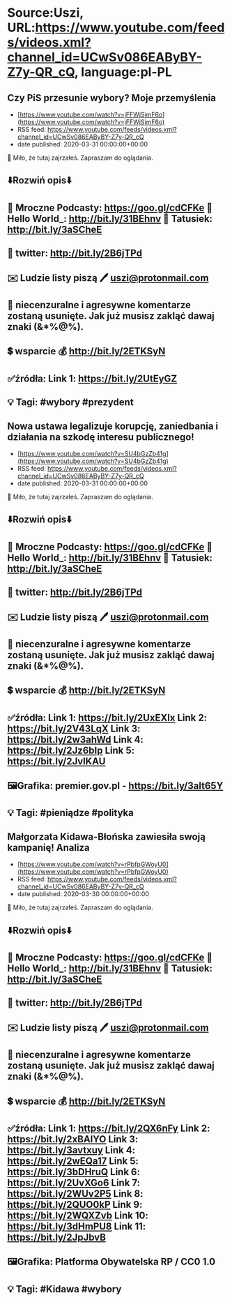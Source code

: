 # Source:Uszi, URL:https://www.youtube.com/feeds/videos.xml?channel_id=UCwSv086EAByBY-Z7y-QR_cQ, language:pl-PL

## Czy PiS przesunie wybory? Moje przemyślenia
 - [https://www.youtube.com/watch?v=jFFWjSjmF6o](https://www.youtube.com/watch?v=jFFWjSjmF6o)
 - RSS feed: https://www.youtube.com/feeds/videos.xml?channel_id=UCwSv086EAByBY-Z7y-QR_cQ
 - date published: 2020-03-31 00:00:00+00:00

🤪 Miło, że tutaj zajrzałeś.  Zapraszam do oglądania.

⬇️Rozwiń opis⬇️
------------------------------------------------------------
👀 Mroczne Podcasty: https://goo.gl/cdCFKe
👀 Hello World_: http://bit.ly/31BEhnv
👀 Tatusiek: http://bit.ly/3aSCheE
------------------------------------------------------------
👀 twitter: http://bit.ly/2B6jTPd
------------------------------------------------------------
✉️ Ludzie listy piszą 
🖊️ uszi@protonmail.com
------------------------------------------------------------
👺 niecenzuralne i agresywne komentarze zostaną usunięte.  Jak już musisz zakląć dawaj znaki (&*%@%).
------------------------------------------------------------
💲 wsparcie
💰 http://bit.ly/2ETKSyN
------------------------------------------------------------
✅źródła:
Link 1:                   https://bit.ly/2UtEyGZ
---------------------------------------------------------------
💡 Tagi: #wybory #prezydent
--------------------------------------------------------------

## Nowa ustawa legalizuje korupcję, zaniedbania i działania na szkodę interesu publicznego!
 - [https://www.youtube.com/watch?v=SU4bGzZb41g](https://www.youtube.com/watch?v=SU4bGzZb41g)
 - RSS feed: https://www.youtube.com/feeds/videos.xml?channel_id=UCwSv086EAByBY-Z7y-QR_cQ
 - date published: 2020-03-31 00:00:00+00:00

🤪 Miło, że tutaj zajrzałeś.  Zapraszam do oglądania.

⬇️Rozwiń opis⬇️
------------------------------------------------------------
👀 Mroczne Podcasty: https://goo.gl/cdCFKe
👀 Hello World_: http://bit.ly/31BEhnv
👀 Tatusiek: http://bit.ly/3aSCheE
------------------------------------------------------------
👀 twitter: http://bit.ly/2B6jTPd
------------------------------------------------------------
✉️ Ludzie listy piszą 
🖊️ uszi@protonmail.com
------------------------------------------------------------
👺 niecenzuralne i agresywne komentarze zostaną usunięte.  Jak już musisz zakląć dawaj znaki (&*%@%).
------------------------------------------------------------
💲 wsparcie
💰 http://bit.ly/2ETKSyN
------------------------------------------------------------
✅źródła:
Link 1:                   https://bit.ly/2UxEXIx
Link 2:                   https://bit.ly/2V43LqX
Link 3:                   https://bit.ly/2w3ahWd
Link 4:                   https://bit.ly/2Jz6bIp
Link 5:                   https://bit.ly/2JvlKAU
---------------------------------------------------------------
🖼Grafika: 
premier.gov.pl - https://bit.ly/3alt65Y
-------------------------------------------------------------
💡 Tagi: #pieniądze #polityka
--------------------------------------------------------------

## Małgorzata Kidawa-Błońska zawiesiła swoją kampanię! Analiza
 - [https://www.youtube.com/watch?v=rPbfpGWoyU0](https://www.youtube.com/watch?v=rPbfpGWoyU0)
 - RSS feed: https://www.youtube.com/feeds/videos.xml?channel_id=UCwSv086EAByBY-Z7y-QR_cQ
 - date published: 2020-03-30 00:00:00+00:00

🤪 Miło, że tutaj zajrzałeś.  Zapraszam do oglądania.

⬇️Rozwiń opis⬇️
------------------------------------------------------------
👀 Mroczne Podcasty: https://goo.gl/cdCFKe
👀 Hello World_: http://bit.ly/31BEhnv
👀 Tatusiek: http://bit.ly/3aSCheE
------------------------------------------------------------
👀 twitter: http://bit.ly/2B6jTPd
------------------------------------------------------------
✉️ Ludzie listy piszą 
🖊️ uszi@protonmail.com
------------------------------------------------------------
👺 niecenzuralne i agresywne komentarze zostaną usunięte.  Jak już musisz zakląć dawaj znaki (&*%@%).
------------------------------------------------------------
💲 wsparcie
💰 http://bit.ly/2ETKSyN
------------------------------------------------------------
✅źródła:
Link 1:                   https://bit.ly/2QX6nFy
Link 2:                   https://bit.ly/2xBAlYO
Link 3:                   https://bit.ly/3avtxuy
Link 4:                   https://bit.ly/2wEQa17
Link 5:                   https://bit.ly/3bDHruQ
Link 6:                   https://bit.ly/2UvXGo6
Link 7:                   https://bit.ly/2WUv2P5
Link 8:                   https://bit.ly/2QUO0kP
Link 9:                   https://bit.ly/2WQXZvb
Link 10:                 https://bit.ly/3dHmPU8
Link 11:                 https://bit.ly/2JpJbvB
---------------------------------------------------------------
🖼Grafika: 
Platforma Obywatelska RP / CC0 1.0 
-------------------------------------------------------------
💡 Tagi: #Kidawa #wybory
--------------------------------------------------------------

